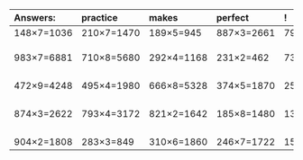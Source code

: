 | Answers: | practice | makes | perfect | ! |
| :--- | :--- | :--- | :--- | :--- |
| 148×7=1036 | 210×7=1470 | 189×5=945 | 887×3=2661 | 795×3=2385 | 
|   |   |   |   |   | 
|   |   |   |   |   | 
|   |   |   |   |   | 
| 983×7=6881 | 710×8=5680 | 292×4=1168 | 231×2=462 | 735×6=4410 | 
|   |   |   |   |   | 
|   |   |   |   |   | 
|   |   |   |   |   | 
|   |   |   |   |   | 
| 472×9=4248 | 495×4=1980 | 666×8=5328 | 374×5=1870 | 250×6=1500 | 
|   |   |   |   |   | 
|   |   |   |   |   | 
|   |   |   |   |   | 
|   |   |   |   |   | 
| 874×3=2622 | 793×4=3172 | 821×2=1642 | 185×8=1480 | 135×5=675 | 
|   |   |   |   |   | 
|   |   |   |   |   | 
|   |   |   |   |   | 
|   |   |   |   |   | 
| 904×2=1808 | 283×3=849 | 310×6=1860 | 246×7=1722 | 156×5=780 | 
